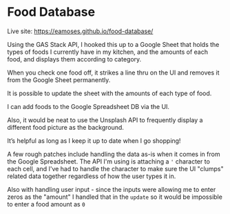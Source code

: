# Food Database

Live site: https://eamoses.github.io/food-database/

Using the GAS Stack API, I hooked this up to a Google Sheet that holds the types of foods I currently have in my kitchen, and the amounts of each food, and displays them according to category.

When you check one food off, it strikes a line thru on the UI and removes it from the Google Sheet permanently.

It is possible to update the sheet with the amounts of each type of food.

I can add foods to the Google Spreadsheet DB via the UI.

Also, it would be neat to use the Unsplash API to frequently display a different food picture as the background.

It’s helpful as long as I keep it up to date when I go shopping!

A few rough patches include handling the data as-is when it comes in from the Google Spreadsheet. The API I'm using is attaching a `'` character to each cell, and I've had to handle the character to make sure the UI "clumps" related data together regardless of how the user types it in.

Also with handling user input - since the inputs were allowing me to enter zeros as the "amount" I handled that in the `update` so it would be impossible to enter a food amount as `0`